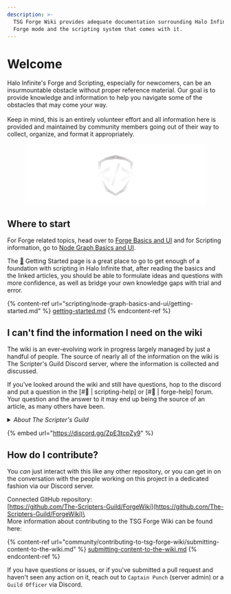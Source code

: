 ```yaml
---
description: >-
  TSG Forge Wiki provides adequate documentation surrounding Halo Infinite's
  Forge mode and the scripting system that comes with it.
---
```


# Welcome

Halo Infinite's Forge and Scripting, especially for newcomers, can be an insurmountable obstacle without proper reference material. Our goal is to provide knowledge and information to help you navigate some of the obstacles that may come your way.\
\
Keep in mind, this is an entirely volunteer effort and all information here is provided and maintained by community members going out of their way to collect, organize, and format it appropriately.

<figure><img src=".gitbook/assets/banner-tsg-logo-no-background.png" alt=""><figcaption></figcaption></figure>

## Where to start

For Forge related topics, head over to [Forge Basics and UI](forge/forge-basics-and-ui/) and for Scripting information, go to [Node Graph Basics and UI](scripting/node-graph-basics-and-ui/).

The [🔰](https://emojipedia.org/japanese-symbol-for-beginner) Getting Started page is a great place to go to get enough of a foundation with scripting in Halo Infinite that, after reading the basics and the linked articles, you should be able to formulate ideas and questions with more confidence, as well as bridge your own knowledge gaps with trial and error.

{% content-ref url="scripting/node-graph-basics-and-ui/getting-started.md" %}
[getting-started.md](scripting/node-graph-basics-and-ui/getting-started.md)
{% endcontent-ref %}

## I can't find the information I need on the wiki

The wiki is an ever-evolving work in progress largely managed by just a handful of people. The source of nearly all of the information on the wiki is The Scripter's Guild Discord server, where the information is collected and discussed.

If you've looked around the wiki and still have questions, hop to the discord and put a question in the \[#🤷 | scripting-help] or \[#🤷 | forge-help] forum. Your question and the answer to it may end up being the source of an article, as many others have been.

<details>

<summary><em>About The Scripter's Guild</em></summary>

_TSG is a server based around UGC and game dev, founded by Halo creators. We wrote the wiki for Halo 5 scripting as it existed on ForgeHub and are responsible for many enhancements to content for Halo 5 matchmaking, including the creation of the Mythic KotH, Assymetric 1 Flag CTF for BTB, Pig of the Hill, and Roaming King modes, systems for weather volumes w/ excluded interiors and static spawn timers for weapons, as well as a myriad of other creations._

</details>

{% embed url="https://discord.gg/ZpE3tcpZy9" %}

## How do I contribute?

You _can_ just interact with this like any other repository, or you can get in on the conversation with the people working on this project in a dedicated fashion via our Discord server.

Connected GitHub repository:\
[https://github.com/The-Scripters-Guild/ForgeWiki](https://github.com/The-Scripters-Guild/ForgeWiki)\
\
More information about contributing to the TSG Forge Wiki can be found here:

{% content-ref url="community/contributing-to-tsg-forge-wiki/submitting-content-to-the-wiki.md" %}
[submitting-content-to-the-wiki.md](community/contributing-to-tsg-forge-wiki/submitting-content-to-the-wiki.md)
{% endcontent-ref %}

If you have questions or issues, or if you've submitted a pull request and haven't seen any action on it, reach out to `Captain Punch` (server admin) or a `Guild Officer` via Discord.
